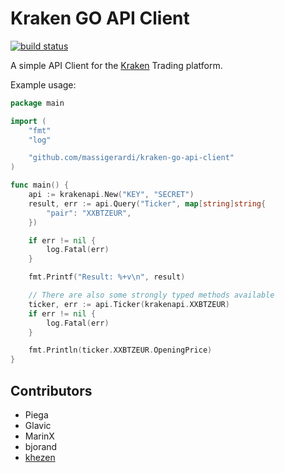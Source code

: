 Kraken GO API Client
====================

[![build status](https://img.shields.io/travis/beldur/kraken-go-api-client/master.svg)](https://travis-ci.org/beldur/kraken-go-api-client)

A simple API Client for the [Kraken](https://www.kraken.com/ "Kraken") Trading platform.

Example usage:

```go
package main

import (
	"fmt"
	"log"

	"github.com/massigerardi/kraken-go-api-client"
)

func main() {
	api := krakenapi.New("KEY", "SECRET")
	result, err := api.Query("Ticker", map[string]string{
		"pair": "XXBTZEUR",
	})

	if err != nil {
		log.Fatal(err)
	}

	fmt.Printf("Result: %+v\n", result)

	// There are also some strongly typed methods available
	ticker, err := api.Ticker(krakenapi.XXBTZEUR)
	if err != nil {
		log.Fatal(err)
	}

	fmt.Println(ticker.XXBTZEUR.OpeningPrice)
}
```

## Contributors
 - Piega
 - Glavic
 - MarinX
 - bjorand
 - [khezen](https://github.com/khezen)
 